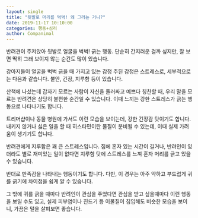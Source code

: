 ```yaml
---
layout: single
title: "뒷발로 머리를 벅벅! 왜 그러는 거니?"
date: 2019-11-17 10:10:00
categories: 행동+심리
author: Companimal
---
```


반려견이 주저앉아 뒷발로 얼굴을 벅벅! 긁는 행동. 단순히 간지러운 걸까 싶지만, 잘 보면 딱히 그래 보이지 않는 순간도 많이 있습니다.

강아지들이 얼굴을 벅벅 긁을 때 가지고 있는 감정 주된 감정은 스트레스로, 세부적으로는 다음과 같습니다. 불안, 긴장, 지루함 등이 있습니다.

산책에 나섰는데 갑자기 모르는 사람이 자신을 둘러싸고 예쁘다 칭찬할 때, 우리 말을 모르는 반려견은 상당히 불편한 순간일 수 있습니다. 이때 느끼는 강한 스트레스가 긁는 행동으로 나타나기도 합니다.

트리머샵이나 동물 병원에 가서도 이런 모습을 보이는데, 강한 긴장감 탓이기도 합니다. 내키지 않거나 싫은 일을 할 때 히스타민이란 물질이 분비될 수 있는데, 이때 실제 가려움이 생기기도 합니다.

반려견에게 지루함은 꽤 큰 스트레스입니다. 집에 혼자 있는 시간이 길거나, 반려인이 있더라도 별로 재미있는 일이 없다면 지루함 탓에 스트레스를 느껴 혼자 머리를 긁고 있을 수 있습니다.

반대로 만족감을 나타내는 행동이기도 합니다. 다만, 이 경우는 아주 약하고 부드럽게 귀를 긁기에 차이점을 쉽게 알 수 있습니다.

그 밖에 귀를 긁을 때마다 반려인이 관심을 주었다면 관심을 받고 싶을때마다 이런 행동을 보일 수도 있고, 실제 피부염이나 진드기 등 이물질이 침입해도 비슷한 모습을 보이니, 가끔은 털을 살펴보면 좋습니다.
